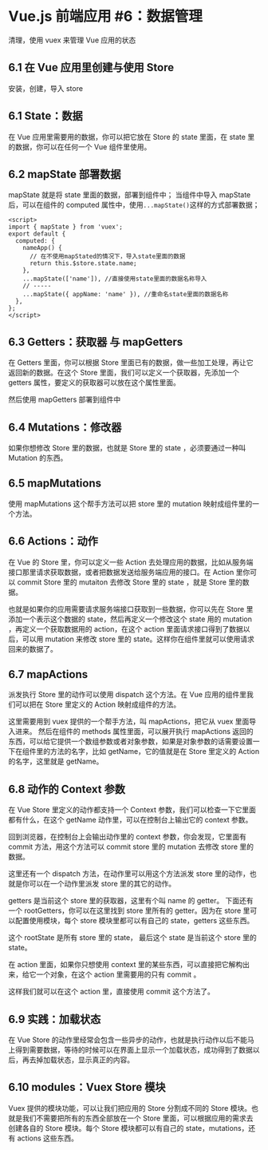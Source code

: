 # Vue.js 前端应用 #6：数据管理

清理，使用 vuex 来管理 Vue 应用的状态

## 6.1 在 Vue 应用里创建与使用 Store

安装，创建，导入 store

## 6.1 State：数据

在 Vue 应用里需要用的数据，你可以把它放在 Store 的 state 里面，在 state 里的数据，你可以在任何一个 Vue 组件里使用。

## 6.2 mapState 部署数据

mapState 就是将 state 里面的数据，部署到组件中；
当组件中导入 mapState 后，可以在组件的 computed 属性中，使用`...mapState()`这样的方式部署数据；

```
<script>
import { mapState } from 'vuex';
export default {
  computed: {
    nameApp() {
      // 在不使用mapStated的情况下，导入state里面的数据
      return this.$store.state.name;
    },
    ...mapState(['name']), //直接使用state里面的数据名称导入
    // -----
    ...mapState({ appName: 'name' }), //重命名state里面的数据名称
  },
};
</script>
```

## 6.3 Getters：获取器 与 mapGetters

在 Getters 里面，你可以根据 Store 里面已有的数据，做一些加工处理，再让它返回新的数据。在这个 Store 里面，我们可以定义一个获取器，先添加一个 getters 属性，要定义的获取器可以放在这个属性里面。

然后使用 mapGetters 部署到组件中

## 6.4 Mutations：修改器

如果你想修改 Store 里的数据，也就是 Store 里的 state ，必须要通过一种叫 Mutation 的东西。

## 6.5 mapMutations

使用 mapMutations 这个帮手方法可以把 store 里的 mutation 映射成组件里的一个方法。

## 6.6 Actions：动作

在 Vue 的 Store 里，你可以定义一些 Action 去处理应用的数据，比如从服务端接口那里请求获取数据，或者把数据发送给服务端应用的接口。在 Action 里你可以 commit Store 里的 mutaiton 去修改 Store 里的 state ，就是 Store 里的数据。

也就是如果你的应用需要请求服务端接口获取到一些数据，你可以先在 Store 里添加一个表示这个数据的 state，然后再定义一个修改这个 state 用的 mutation ，再定义一个获取数据用的 action，在这个 action 里面请求接口得到了数据以后，可以用 mutation 来修改 store 里的 state。这样你在组件里就可以使用请求回来的数据了。

## 6.7 mapActions

派发执行 Store 里的动作可以使用 dispatch 这个方法。在 Vue 应用的组件里我们可以把在 Store 里定义的 Action 映射成组件的方法。

这里需要用到 vuex 提供的一个帮手方法，叫 mapActions，把它从 vuex 里面导入进来。 然后在组件的 methods 属性里面，可以展开执行 mapActions 返回的东西，可以给它提供一个数组参数或者对象参数，如果是对象参数的话需要设置一下在组件里的方法的名字，比如 getName，它的值就是在 Store 里定义的 Action 的名字，这里就是 getName。

## 6.8 动作的 Context 参数

在 Vue Store 里定义的动作都支持一个 Context 参数，我们可以检查一下它里面都有什么，在这个 getName 动作里，可以在控制台上输出它的 context 参数。

回到浏览器，在控制台上会输出动作里的 context 参数，你会发现，它里面有 commit 方法，用这个方法可以 commit store 里的 mutation 去修改 store 里的数据。

这里还有一个 dispatch 方法，在动作里可以用这个方法派发 store 里的动作，也就是你可以在一个动作里派发 store 里的其它的动作。

getters 是当前这个 store 里的获取器，这里有个叫 name 的 getter。 下面还有一个 rootGetters，你可以在这里找到 store 里所有的 getter。因为在 store 里可以配置使用模块，每个 store 模块里都可以有自己的 state，getters 这些东西。

这个 rootState 是所有 store 里的 state， 最后这个 state 是当前这个 store 里的 state。

在 action 里面，如果你只想使用 context 里的某些东西，可以直接把它解构出来，给它一个对象，在这个 action 里需要用的只有 commit 。

这样我们就可以在这个 action 里，直接使用 commit 这个方法了。

## 6.9 实践：加载状态

在 Vue Store 的动作里经常会包含一些异步的动作，也就是执行动作以后不能马上得到需要数据，等待的时候可以在界面上显示一个加载状态，成功得到了数据以后，再去掉加载状态，显示真正的内容。

## 6.10 modules：Vuex Store 模块

Vuex 提供的模块功能，可以让我们把应用的 Store 分割成不同的 Store 模块。也就是我们不需要把所有的东西全部放在一个 Store 里面，可以根据应用的需求去创建各自的 Store 模块。每个 Store 模块都可以有自己的 state，mutations，还有 actions 这些东西。
